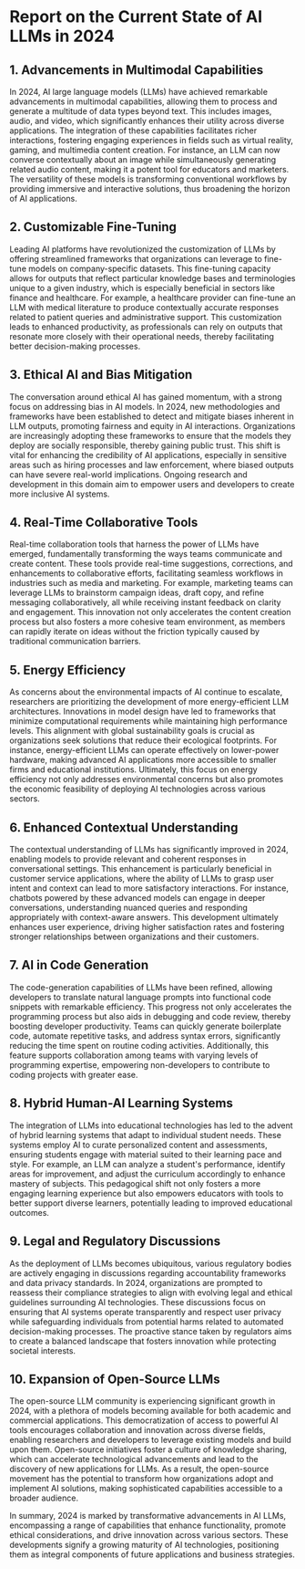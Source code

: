 # Report on the Current State of AI LLMs in 2024

## 1. Advancements in Multimodal Capabilities
In 2024, AI large language models (LLMs) have achieved remarkable advancements in multimodal capabilities, allowing them to process and generate a multitude of data types beyond text. This includes images, audio, and video, which significantly enhances their utility across diverse applications. The integration of these capabilities facilitates richer interactions, fostering engaging experiences in fields such as virtual reality, gaming, and multimedia content creation. For instance, an LLM can now converse contextually about an image while simultaneously generating related audio content, making it a potent tool for educators and marketers. The versatility of these models is transforming conventional workflows by providing immersive and interactive solutions, thus broadening the horizon of AI applications.

## 2. Customizable Fine-Tuning
Leading AI platforms have revolutionized the customization of LLMs by offering streamlined frameworks that organizations can leverage to fine-tune models on company-specific datasets. This fine-tuning capacity allows for outputs that reflect particular knowledge bases and terminologies unique to a given industry, which is especially beneficial in sectors like finance and healthcare. For example, a healthcare provider can fine-tune an LLM with medical literature to produce contextually accurate responses related to patient queries and administrative support. This customization leads to enhanced productivity, as professionals can rely on outputs that resonate more closely with their operational needs, thereby facilitating better decision-making processes.

## 3. Ethical AI and Bias Mitigation
The conversation around ethical AI has gained momentum, with a strong focus on addressing bias in AI models. In 2024, new methodologies and frameworks have been established to detect and mitigate biases inherent in LLM outputs, promoting fairness and equity in AI interactions. Organizations are increasingly adopting these frameworks to ensure that the models they deploy are socially responsible, thereby gaining public trust. This shift is vital for enhancing the credibility of AI applications, especially in sensitive areas such as hiring processes and law enforcement, where biased outputs can have severe real-world implications. Ongoing research and development in this domain aim to empower users and developers to create more inclusive AI systems.

## 4. Real-Time Collaborative Tools
Real-time collaboration tools that harness the power of LLMs have emerged, fundamentally transforming the ways teams communicate and create content. These tools provide real-time suggestions, corrections, and enhancements to collaborative efforts, facilitating seamless workflows in industries such as media and marketing. For example, marketing teams can leverage LLMs to brainstorm campaign ideas, draft copy, and refine messaging collaboratively, all while receiving instant feedback on clarity and engagement. This innovation not only accelerates the content creation process but also fosters a more cohesive team environment, as members can rapidly iterate on ideas without the friction typically caused by traditional communication barriers.

## 5. Energy Efficiency
As concerns about the environmental impacts of AI continue to escalate, researchers are prioritizing the development of more energy-efficient LLM architectures. Innovations in model design have led to frameworks that minimize computational requirements while maintaining high performance levels. This alignment with global sustainability goals is crucial as organizations seek solutions that reduce their ecological footprints. For instance, energy-efficient LLMs can operate effectively on lower-power hardware, making advanced AI applications more accessible to smaller firms and educational institutions. Ultimately, this focus on energy efficiency not only addresses environmental concerns but also promotes the economic feasibility of deploying AI technologies across various sectors.

## 6. Enhanced Contextual Understanding
The contextual understanding of LLMs has significantly improved in 2024, enabling models to provide relevant and coherent responses in conversational settings. This enhancement is particularly beneficial in customer service applications, where the ability of LLMs to grasp user intent and context can lead to more satisfactory interactions. For instance, chatbots powered by these advanced models can engage in deeper conversations, understanding nuanced queries and responding appropriately with context-aware answers. This development ultimately enhances user experience, driving higher satisfaction rates and fostering stronger relationships between organizations and their customers.

## 7. AI in Code Generation
The code-generation capabilities of LLMs have been refined, allowing developers to translate natural language prompts into functional code snippets with remarkable efficiency. This progress not only accelerates the programming process but also aids in debugging and code review, thereby boosting developer productivity. Teams can quickly generate boilerplate code, automate repetitive tasks, and address syntax errors, significantly reducing the time spent on routine coding activities. Additionally, this feature supports collaboration among teams with varying levels of programming expertise, empowering non-developers to contribute to coding projects with greater ease.

## 8. Hybrid Human-AI Learning Systems
The integration of LLMs into educational technologies has led to the advent of hybrid learning systems that adapt to individual student needs. These systems employ AI to curate personalized content and assessments, ensuring students engage with material suited to their learning pace and style. For example, an LLM can analyze a student's performance, identify areas for improvement, and adjust the curriculum accordingly to enhance mastery of subjects. This pedagogical shift not only fosters a more engaging learning experience but also empowers educators with tools to better support diverse learners, potentially leading to improved educational outcomes.

## 9. Legal and Regulatory Discussions
As the deployment of LLMs becomes ubiquitous, various regulatory bodies are actively engaging in discussions regarding accountability frameworks and data privacy standards. In 2024, organizations are prompted to reassess their compliance strategies to align with evolving legal and ethical guidelines surrounding AI technologies. These discussions focus on ensuring that AI systems operate transparently and respect user privacy while safeguarding individuals from potential harms related to automated decision-making processes. The proactive stance taken by regulators aims to create a balanced landscape that fosters innovation while protecting societal interests.

## 10. Expansion of Open-Source LLMs
The open-source LLM community is experiencing significant growth in 2024, with a plethora of models becoming available for both academic and commercial applications. This democratization of access to powerful AI tools encourages collaboration and innovation across diverse fields, enabling researchers and developers to leverage existing models and build upon them. Open-source initiatives foster a culture of knowledge sharing, which can accelerate technological advancements and lead to the discovery of new applications for LLMs. As a result, the open-source movement has the potential to transform how organizations adopt and implement AI solutions, making sophisticated capabilities accessible to a broader audience. 

In summary, 2024 is marked by transformative advancements in AI LLMs, encompassing a range of capabilities that enhance functionality, promote ethical considerations, and drive innovation across various sectors. These developments signify a growing maturity of AI technologies, positioning them as integral components of future applications and business strategies.